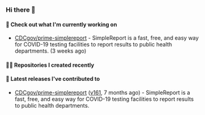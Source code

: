 ### Hi there 👋

#### 👷 Check out what I'm currently working on

- [CDCgov/prime-simplereport](https://github.com/CDCgov/prime-simplereport) - SimpleReport is a fast, free, and easy way for COVID-19 testing facilities to report results to public health departments. (3 weeks ago)

#### 👨‍💻 Repositories I created recently


#### 🚀 Latest releases I've contributed to

- [CDCgov/prime-simplereport](https://github.com/CDCgov/prime-simplereport) ([v161](https://github.com/CDCgov/prime-simplereport/releases/tag/v161), 7 months ago) - SimpleReport is a fast, free, and easy way for COVID-19 testing facilities to report results to public health departments.
